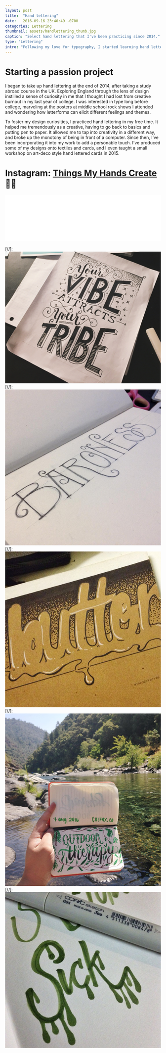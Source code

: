 ```yaml
---
layout: post
title:  "Hand lettering"
date:   2016-09-16 23:40:49 -0700
categories: Lettering
thumbnail: assets/handlettering_thumb.jpg
caption: "Select hand lettering that I've been practicing since 2014."
type: "Lettering"
intro: "Following my love for typography, I started learning hand lettering in late 2014 and have since been incorporating it into my personal and professional projects."
---
```

# Starting a passion project
I began to take up hand lettering at the end of 2014, after taking a study abroad course in the UK. Exploring England through the lens of design instilled a sense of curiosity in me that I thought I had lost from creative burnout in my last year of college. I was interested in type long before college, marveling at the posters at middle school rock shows I attended and wondering how letterforms can elicit different feelings and themes.

To foster my design curiosities, I practiced hand lettering in my free time. It helped me tremendously as a creative, having to go back to basics and putting pen to paper. It allowed me to tap into creativity in a different way, and broke up the monotony of being in front of a computer. Since then, I’ve been incorporating it into my work to add a personable touch. I’ve produced some of my designs onto textiles and cards, and I even taught a small workshop on art-deco style hand lettered cards in 2015.

# Instagram: [Things My Hands Create](https://www.instagram.com/thingsmyhandscreate/ "Illustration Instagram Account") 👋🏼

<!-- LightWidget WIDGET --><script src="//lightwidget.com/widgets/lightwidget.js"></script><iframe src="//lightwidget.com/widgets/6818e09368c15e9495f734ed9ea643da.html" scrolling="no" allowtransparency="true" class="lightwidget-widget" style="width: 100%; border: 0; overflow: hidden;"></iframe>

[//]: ![lettering top](/assets/lettering/vibes.jpg)
[//]: ![lettering top](/assets/lettering/baroness.jpg)
[//]: ![lettering bottom](/assets/lettering/butter.jpg)
[//]: ![lettering bottom](/assets/lettering/outdoor.jpg)
[//]: ![lettering bottom](/assets/lettering/sick.jpg)

